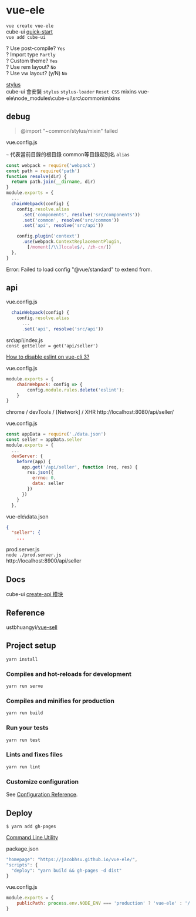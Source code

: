 # vue-ele

`vue create vue-ele`  
cube-ui [quick-start](https://didi.github.io/cube-ui/#/zh-CN/docs/quick-start)  
`vue add cube-ui`  

? Use post-compile? `Yes`  
? Import type `Partly`  
? Custom theme? `Yes`  
? Use rem layout? `No`  
? Use vw layout? (y/N) `No`  

[stylus](https://stylus-lang.com/)  
cube-ui 會安裝 `stylus` `stylus-loader` `Reset CSS`
mixins vue-ele\node_modules\cube-ui\src\common\mixins

## debug

> @import "~common/stylus/mixin" failed

vue.config.js

`~` 代表當前目錄的根目錄
common等目錄起別名 `alias`

```js
const webpack = require('webpack')
const path = require('path')
function resolve(dir) {
  return path.join(__dirname, dir)
}
module.exports = {
  ...
  chainWebpack(config) {
    config.resolve.alias
      .set('components', resolve('src/components'))
      .set('common', resolve('src/common'))
      .set('api', resolve('src/api'))

    config.plugin('context')
      .use(webpack.ContextReplacementPlugin,
        [/moment[/\\]locale$/, /zh-cn/])
  },
}
```

Error: Failed to load config "@vue/standard" to extend from.

## api

vue.config.js

```js
  chainWebpack(config) {
    config.resolve.alias
      ...
      .set('api', resolve('src/api'))
```

src\api\index.js  
`const getSeller = get('api/seller')`


[How to disable eslint on vue-cli 3?](https://stackoverflow.com/questions/49121110/how-to-disable-eslint-on-vue-cli-3)

vue.config.js

```js
module.exports = {
    chainWebpack: config => {
        config.module.rules.delete('eslint');
    }
}
```

chrome / devTools / [Network] / XHR
http://localhost:8080/api/seller/

vue.config.js

```js
const appData = require('./data.json')
const seller = appData.seller
module.exports = {
  ...
  devServer: {
    before(app) {
      app.get('/api/seller', function (req, res) {
        res.json({
          errno: 0,
          data: seller
        })
      })
    }
  },
```

vue-ele\data.json

```json
{
  "seller": {
    ...
```

prod.server.js  
`node ./prod.server.js`  
http://localhost:8900/api/seller

## Docs

cube-ui [create-api 模块](https://didi.github.io/cube-ui/#/zh-CN/docs/create-api)

## Reference

ustbhuangyi/[vue-sell](https://github.com/ustbhuangyi/vue-sell)

## Project setup
```
yarn install
```

### Compiles and hot-reloads for development
```
yarn run serve
```

### Compiles and minifies for production
```
yarn run build
```

### Run your tests
```
yarn run test
```

### Lints and fixes files
```
yarn run lint
```

### Customize configuration
See [Configuration Reference](https://cli.vuejs.org/config/).

## Deploy

`$ yarn add gh-pages`  

[Command Line Utility](https://www.npmjs.com/package/gh-pages)

package.json

```js
"homepage": "https://jacobhsu.github.io/vue-ele/",
"scripts": {
  "deploy": "yarn build && gh-pages -d dist"
}
```

vue.config.js

```js
module.exports = {
    publicPath: process.env.NODE_ENV === 'production' ? 'vue-ele' : '/',
}
```
